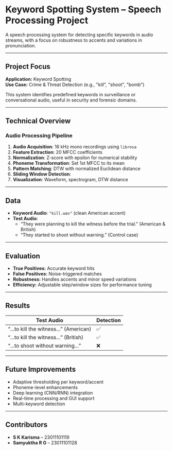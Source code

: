 # Keyword Spotting System – Speech Processing Project

A speech processing system for detecting specific keywords in audio streams, with a focus on robustness to accents and variations in pronunciation.

---

## Project Focus

**Application:** Keyword Spotting  
**Use Case:** Crime & Threat Detection (e.g., "kill", "shoot", "bomb")

This system identifies predefined keywords in surveillance or conversational audio, useful in security and forensic domains.

---

## Technical Overview

### Audio Processing Pipeline

1. **Audio Acquisition**: 16 kHz mono recordings using `librosa`
2. **Feature Extraction**: 20 MFCC coefficients
3. **Normalization**: Z-score with epsilon for numerical stability
4. **Phoneme Transformation**: Set 1st MFCC to its mean
5. **Pattern Matching**: DTW with normalized Euclidean distance
6. **Sliding Window Detection**:
7. **Visualization**: Waveform, spectrogram, DTW distance

---

## Data

- **Keyword Audio**: `"kill.wav"` (clean American accent)
- **Test Audio**:
  - “They were planning to kill the witness before the trial.” (American & British)
  - “They started to shoot without warning.” (Control case)

---

## Evaluation

- **True Positives:** Accurate keyword hits
- **False Positives:** Noise-triggered matches
- **Robustness:** Handles accents and minor speed variations
- **Efficiency:** Adjustable step/window sizes for performance tuning

---

## Results

| Test Audio                                  | Detection |
|--------------------------------------------|-----------|
| “...to kill the witness...” (American)     | ✅        |
| “...to kill the witness...” (British)      | ✅        |
| “...to shoot without warning...”           | ❌        |

---

## Future Improvements

- Adaptive thresholding per keyword/accent
- Phoneme-level enhancements
- Deep learning (CNN/RNN) integration
- Real-time processing and GUI support
- Multi-keyword detection

---

## Contributors

- **S K Karisma** – 23011101119  
- **Samyuktha R G** – 23011101128  

